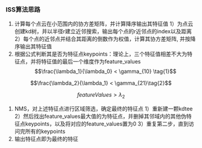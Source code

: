 ### ISS算法思路
1. 计算每个点云在小范围内的协方差矩阵，并计算降序输出其特征值
1）为点云创建kd树，并以半径r建立近邻搜索，输出每个点的r近邻点的index以及距离
2）每个点的近邻点并结合其距离的倒数作为权值，计算其协方差矩阵, 并按降序输出其特征值
2. 根据公式判断其是否为特征点keypoints：理论上，三个特征值相差不大为特征点，并将特征值的最后一个维度作为feature_values
$$\frac{\lambda_1}{\lambda_0} < \gamma_{10} \tag{1}$$ 

$$\frac{\lambda_2}{\lambda_1} < \gamma_{21}\tag{2}$$    

$$  featureValues > \lambda_{2}\tag{3}$$    

1. NMS，对上述特征点进行区域筛选，确定最终的特征点
1）重新建一颗kdtee
2）然后找出feature_values最大值的为特征点，并删掉其邻域内的其他伪特征点keypoints，以及将对应的feature_values置为0
3）重复第二步，直到访问完所有的keypoints
1. 输出特征点即为最终的特征